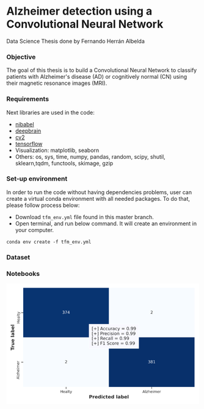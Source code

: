 # Alzheimer detection using a Convolutional Neural Network
Data Science Thesis done by Fernando Herrán Albelda

### Objective
The goal of this thesis is to build a Convolutional Neural Network to classify patients with Alzheimer's disease (AD) or cognitively normal (CN) using their magnetic resonance images (MRI).

### Requirements
Next libraries are used in the code:
- [nibabel](https://nipy.org/nibabel/)
- [deepbrain](https://pypi.org/project/deepbrain/)
- [cv2](https://docs.opencv.org/master/d0/de3/tutorial_py_intro.html)
- [tensorflow](https://www.tensorflow.org/tutorials)
- Visualization: matplotlib, seaborn
- Others: os, sys, time, numpy, pandas, random, scipy, shutil, sklearn,tqdm, functools, skimage, gzip

### Set-up environment
In order to run the code without having dependencies problems, user can create a virtual conda environment with all needed packages. To do that, please follow process below: 
- Download `tfm_env.yml` file found in this master branch.
- Open terminal, and run below command. It will create an environment in your computer.

```
conda env create -f tfm_env.yml
```

### Dataset

### Notebooks

![alt text](https://github.com/fernandoherran/master-thesis/blob/89ef925d6e779f7a7894781591c73cab8cfb228a/Results/figures/test.png)

